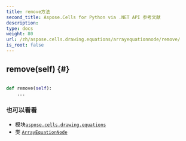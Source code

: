 ```yaml
---
title: remove方法
second_title: Aspose.Cells for Python via .NET API 参考文献
description:
type: docs
weight: 80
url: /zh/aspose.cells.drawing.equations/arrayequationnode/remove/
is_root: false
---
```

##  remove(self) {#}




```python

def remove(self):
    ...
```





### 也可以看看
* 模块[`aspose.cells.drawing.equations`](../../)
* 类 [`ArrayEquationNode`](/cells/python-net/zh/aspose.cells.drawing.equations/arrayequationnode)
